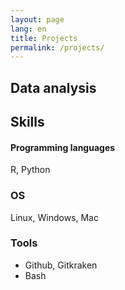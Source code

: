 ```yaml
---
layout: page
lang: en
title: Projects
permalink: /projects/
---
```


## Data analysis



## Skills

#### Programming languages

R, Python

### OS

Linux, Windows, Mac

### Tools

* Github, Gitkraken
* Bash
